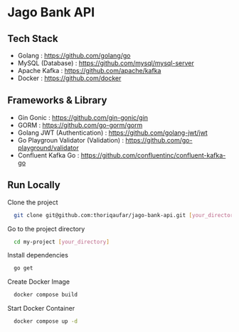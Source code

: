 # Jago Bank API

## Tech Stack
- Golang : https://github.com/golang/go
- MySQL (Database) : https://github.com/mysql/mysql-server
- Apache Kafka : https://github.com/apache/kafka
- Docker : https://github.com/docker

## Frameworks & Library
- Gin Gonic : https://github.com/gin-gonic/gin
- GORM : https://github.com/go-gorm/gorm
- Golang JWT (Authentication) : https://github.com/golang-jwt/jwt
- Go Playgroun Validator (Validation) : https://github.com/go-playground/validator
- Confluent Kafka Go : https://github.com/confluentinc/confluent-kafka-go



## Run Locally

Clone the project

```bash
  git clone git@github.com:thoriqaufar/jago-bank-api.git [your_directory]
```

Go to the project directory

```bash
  cd my-project [your_directory]
```

Install dependencies

```bash
  go get
```

Create Docker Image

```bash
  docker compose build
```

Start Docker Container

```bash
  docker compose up -d
```
